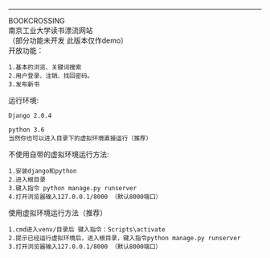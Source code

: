 
****
BOOKCROSSING    
南京工业大学读书漂流网站  
（部分功能未开发 此版本仅作demo）  
开放功能：  
  
    1.基本的浏览、关键词搜索  
    2.用户登录、注销、找回密码。  
    3.发布新书  
    
    
运行环境:  

    Django 2.0.4  
    
    python 3.6
    当然你也可以进入目录下的虚拟环境直接运行（推荐）

不使用自带的虚拟环境运行方法:  

    1.安装django和python
    2.进入根目录
    3.键入指令 python manage.py runserver
    4.打开浏览器输入127.0.0.1/8000 （默认8000端口）

使用虚拟环境运行方法（推荐）  
  
    1.cmd进入venv/目录后 键入指令：Scripts\activate
    2.提示已经运行虚拟环境后，进入根目录，键入指令python manage.py runserver
    3.打开浏览器输入127.0.0.1/8000 （默认8000端口）
 